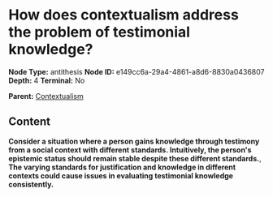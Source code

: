 # How does contextualism address the problem of testimonial knowledge?

**Node Type:** antithesis
**Node ID:** e149cc6a-29a4-4861-a8d6-8830a0436807
**Depth:** 4
**Terminal:** No

**Parent:** [Contextualism](contextualism-synthesis-d0c1d376-3b93-480a-96eb-1f90a90eb7ce.md)

## Content

**Consider a situation where a person gains knowledge through testimony from a social context with different standards. Intuitively, the person's epistemic status should remain stable despite these different standards.**, **The varying standards for justification and knowledge in different contexts could cause issues in evaluating testimonial knowledge consistently.**
